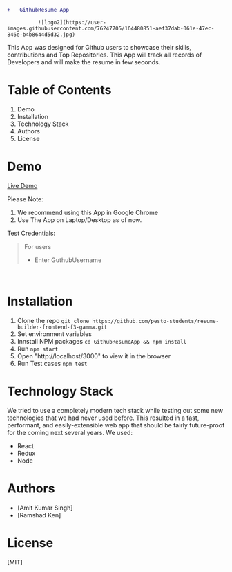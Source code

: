 ```diff
+   GithubResume App 
```

              ![logo2](https://user-images.githubusercontent.com/76247705/164480851-aef37dab-061e-47ec-846e-b4b8644d5d32.jpg)


This App was designed for Github users to showcase their skills, contributions and Top Repositories. This App will track all records of Developers and will  make the resume in few seconds.



# Table of Contents
1. Demo
2. Installation
3. Technology Stack
4. Authors
5. License 



# Demo

[Live Demo](https://kind-meitner-2e6eeb.netlify.app/)



Please Note:
1. We recommend using this App in Google Chrome
2. Use The App on Laptop/Desktop as of now.

Test Credentials:
> For users<br> 
> * Enter GuthubUsername
  <br>
  
  # Installation
  1. Clone the repo
   ```git clone https://github.com/pesto-students/resume-builder-frontend-f3-gamma.git```
   2. Set environment variables
   3. Innstall NPM packages
   ```cd GithubResumeApp && npm install```
   4. Run
   ```npm start```
   5. Open "http://localhost/3000" to view it in the browser
   6. Run Test cases
   ```npm test```
   
   
   # Technology Stack
   We tried to use a completely modern tech stack while testing out some new technologies that we had never used before. This resulted in a fast, performant, and easily-extensible web app that should be fairly future-proof for the coming next several years. We used:
   * React
   * Redux
   * Node


# Authors
* [Amit Kumar Singh]
* [Ramshad Ken]


# License
[MIT]


